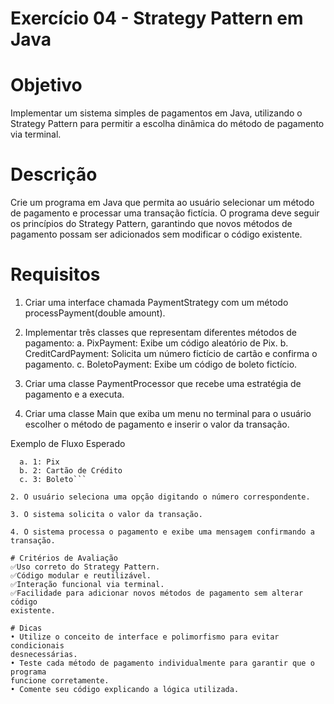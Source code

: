 # Exercício 04 - Strategy Pattern em Java

# Objetivo
Implementar um sistema simples de pagamentos em Java, utilizando o Strategy
Pattern para permitir a escolha dinâmica do método de pagamento via terminal.

# Descrição
Crie um programa em Java que permita ao usuário selecionar um método de
pagamento e processar uma transação fictícia. O programa deve seguir os princípios
do Strategy Pattern, garantindo que novos métodos de pagamento possam ser
adicionados sem modificar o código existente.

# Requisitos
1. Criar uma interface chamada PaymentStrategy com um método
processPayment(double amount).

3. Implementar três classes que representam diferentes métodos de pagamento:
  a. PixPayment: Exibe um código aleatório de Pix.
  b. CreditCardPayment: Solicita um número fictício de cartão e confirma o
  pagamento.
  c. BoletoPayment: Exibe um código de boleto fictício.

4. Criar uma classe PaymentProcessor que recebe uma estratégia de pagamento e
a executa.

5. Criar uma classe Main que exiba um menu no terminal para o usuário escolher o
método de pagamento e inserir o valor da transação.

Exemplo de Fluxo Esperado
```1. O sistema exibe as opções de pagamento:
  a. 1: Pix
  b. 2: Cartão de Crédito
  c. 3: Boleto```

2. O usuário seleciona uma opção digitando o número correspondente.
   
3. O sistema solicita o valor da transação.
   
4. O sistema processa o pagamento e exibe uma mensagem confirmando a
transação.

# Critérios de Avaliação
✅Uso correto do Strategy Pattern.
✅Código modular e reutilizável.
✅Interação funcional via terminal.
✅Facilidade para adicionar novos métodos de pagamento sem alterar código
existente.

# Dicas
• Utilize o conceito de interface e polimorfismo para evitar condicionais
desnecessárias.
• Teste cada método de pagamento individualmente para garantir que o programa
funcione corretamente.
• Comente seu código explicando a lógica utilizada.
